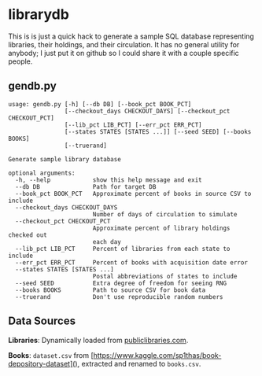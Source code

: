 # librarydb

This is is just a quick hack to generate a sample SQL database representing libraries, their holdings, and their circulation. It has no general utility for anybody; I just put it on github so I could share it with a couple specific people.

## gendb.py

```
usage: gendb.py [-h] [--db DB] [--book_pct BOOK_PCT]
                [--checkout_days CHECKOUT_DAYS] [--checkout_pct CHECKOUT_PCT]
                [--lib_pct LIB_PCT] [--err_pct ERR_PCT]
                [--states STATES [STATES ...]] [--seed SEED] [--books BOOKS]
                [--truerand]

Generate sample library database

optional arguments:
  -h, --help            show this help message and exit
  --db DB               Path for target DB
  --book_pct BOOK_PCT   Approximate percent of books in source CSV to include
  --checkout_days CHECKOUT_DAYS
                        Number of days of circulation to simulate
  --checkout_pct CHECKOUT_PCT
                        Approximate percent of library holdings checked out
                        each day
  --lib_pct LIB_PCT     Percent of libraries from each state to include
  --err_pct ERR_PCT     Percent of books with acquisition date error
  --states STATES [STATES ...]
                        Postal abbreviations of states to include
  --seed SEED           Extra degree of freedom for seeing RNG
  --books BOOKS         Path to source CSV for book data
  --truerand            Don't use reproducible random numbers
```

## Data Sources

**Libraries**: Dynamically loaded from [publiclibraries.com](https://publiclibraries.com).

**Books**: `dataset.csv` from [https://www.kaggle.com/sp1thas/book-depository-dataset](), extracted and renamed to `books.csv`.